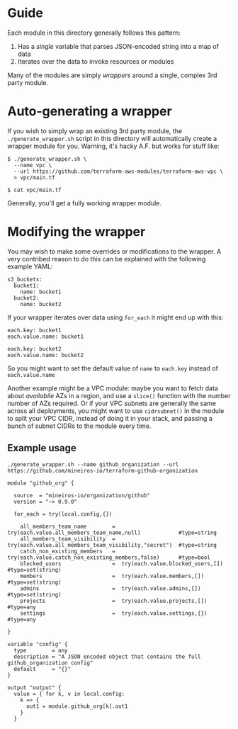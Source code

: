 # Guide
Each module in this directory generally follows this pattern:
1. Has a *single* variable that parses JSON-encoded string into a map of data
3. Iterates over the data to invoke resources or modules

Many of the modules are simply _wrappers_ around a single, complex 3rd party module.

# Auto-generating a wrapper
If you wish to simply wrap an existing 3rd party module, the `./generate_wrapper.sh` script in this directory will automatically create a wrapper module for you. Warning, it's hacky A.F. but works for stuff like:

```
$ ./generate_wrapper.sh \
  --name vpc \
  --url https://github.com/terraform-aws-modules/terraform-aws-vpc \
  > vpc/main.tf

$ cat vpc/main.tf
```

Generally, you'll get a fully working wrapper module. 

# Modifying the wrapper
You may wish to make some overrides or modifications to the wrapper. A very contribed reason to do this can be explained with the following example YAML:

```
s3_buckets:
  bucket1:
    name: bucket1
  bucket2:
    name: bucket2
```

If your wrapper iterates over data using `for_each` it might end up with this:
```
each.key: bucket1
each.value.name: bucket1

each.key: bucket2
each.value.name: bucket2
```

So you might want to set the default value of `name` to `each.key` instead of `each.value.name`

Another example might be a VPC module: maybe you want to fetch data about _availabile_ AZs in a region, and use a `slice()` function with the number number of AZs required. Or if your VPC subnets are generally the same across all deployments, you might want to use `cidrsubnet()` in the module to split your VPC CIDR, instead of doing it in your stack, and passing a bunch of subnet CIDRs to the module every time.

## Example usage
```
./generate_wrapper.sh --name github_organization --url https://github.com/mineiros-io/terraform-github-organization

module "github_org" {

  source  = "mineiros-io/organization/github"
  version = "~> 0.9.0"

  for_each = try(local.config,{}) 

    all_members_team_name        =  try(each.value.all_members_team_name,null)            #type=string
    all_members_team_visibility  =  try(each.value.all_members_team_visibility,"secret")  #type=string
    catch_non_existing_members   =  try(each.value.catch_non_existing_members,false)      #type=bool
    blocked_users                =  try(each.value.blocked_users,[])                      #type=set(string)
    members                      =  try(each.value.members,[])                            #type=set(string)
    admins                       =  try(each.value.admins,[])                             #type=set(string)
    projects                     =  try(each.value.projects,[])                           #type=any
    settings                     =  try(each.value.settings,{})                           #type=any

}

variable "config" {
  type        = any
  description = "A JSON encoded object that contains the full github_organization config"
  default     = "{}"
}

output "output" {
  value = { for k, v in local.config:
    k => {
      out1 = module.github_org[k].out1
    }
  }
```
